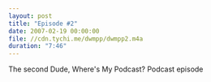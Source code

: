 ```yaml
---
layout: post
title: "Episode #2"
date: 2007-02-19 00:00:00
file: //cdn.tychi.me/dwmpp/dwmpp2.m4a
duration: "7:46"
---
```


The second Dude, Where's My Podcast? Podcast episode
